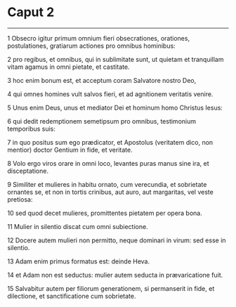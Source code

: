 # Caput 2

***

1 Obsecro igitur primum omnium fieri obsecrationes, orationes, postulationes, gratiarum actiones pro omnibus hominibus:

2 pro regibus, et omnibus, qui in sublimitate sunt, ut quietam et tranquillam vitam agamus in omni pietate, et castitate.

3 hoc enim bonum est, et acceptum coram Salvatore nostro Deo,

4 qui omnes homines vult salvos fieri, et ad agnitionem veritatis venire.

5 Unus enim Deus, unus et mediator Dei et hominum homo Christus Iesus:

6 qui dedit redemptionem semetipsum pro omnibus, testimonium temporibus suis:

7 in quo positus sum ego prædicator, et Apostolus (veritatem dico, non mentior) doctor Gentium in fide, et veritate.

8 Volo ergo viros orare in omni loco, levantes puras manus sine ira, et disceptatione.

9 Similiter et mulieres in habitu ornato, cum verecundia, et sobrietate ornantes se, et non in tortis crinibus, aut auro, aut margaritas, vel veste pretiosa:

10 sed quod decet mulieres, promittentes pietatem per opera bona.

11 Mulier in silentio discat cum omni subiectione.

12 Docere autem mulieri non permitto, neque dominari in virum: sed esse in silentio.

13 Adam enim primus formatus est: deinde Heva.

14 et Adam non est seductus: mulier autem seducta in prævaricatione fuit.

15 Salvabitur autem per filiorum generationem, si permanserit in fide, et dilectione, et sanctificatione cum sobrietate.

